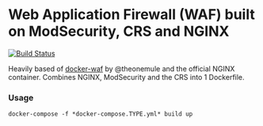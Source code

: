Web Application Firewall (WAF) built on ModSecurity, CRS and NGINX
====  

[![Build Status](https://travis-ci.org/justin-p/Docker-CI-Test.svg?branch=master)](https://travis-ci.org/justin-p/Docker-CI-Test)

Heavily based of [docker-waf](https://github.com/theonemule/docker-waf) by @theonemule and the official NGINX container. Combines NGINX, ModSecurity and the CRS into 1 Dockerfile.  

### Usage

    docker-compose -f *docker-compose.TYPE.yml* build up